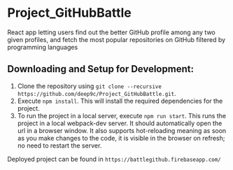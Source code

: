 # Project_GitHubBattle
React app letting users find out the better GitHub profile among any two given profiles, and fetch the most popular repositories on GitHub filtered by programming languages

## Downloading and Setup for Development:
1. Clone the repository using `git clone --recursive https://github.com/deep9c/Project_GitHubBattle.git`.
2. Execute `npm install`. This will install the required dependencies for the project.
3. To run the project in a local server, execute `npm run start`. This runs the project in a local webpack-dev server. It should automatically open the url in a browser window. It also supports hot-reloading meaning as soon as you make changes to the code, it is visible in the browser on refresh; no need to restart the server.

Deployed project can be found in `https://battlegithub.firebaseapp.com/`
